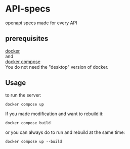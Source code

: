 # API-specs
openapi specs made for every API

## prerequisites
[docker](https://docs.docker.com/engine/install/)  
and  
[docker compose](https://docs.docker.com/compose/install/)  
You do not need the "desktop" version of docker.

## Usage
to run the server:
```commandline
docker compose up
```

If you made modification and want to rebuild it:
```commandline
docker compose build
``` 
or you can always do to run and rebuild at the same time:
```commandline
docker compose up --build
```
